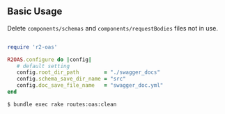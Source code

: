 ## Basic Usage

Delete `components/schemas` and `components/requestBodies` files not in use.

```ruby

require 'r2-oas'

R2OAS.configure do |config|
   # default setting        
   config.root_dir_path        = "./swagger_docs"
   config.schema_save_dir_name = "src"
   config.doc_save_file_name   = "swagger_doc.yml"
end
```

```bash
$ bundle exec rake routes:oas:clean
```
